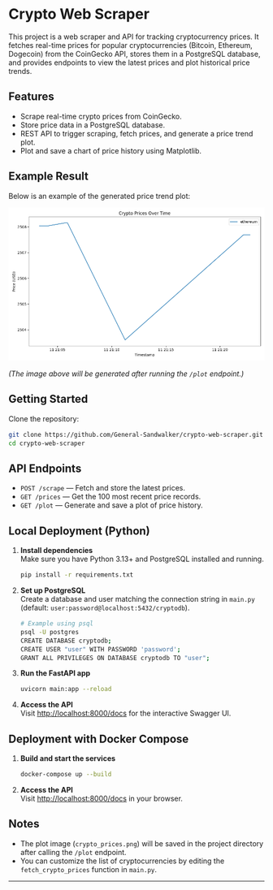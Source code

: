 # Crypto Web Scraper

This project is a web scraper and API for tracking cryptocurrency prices. It fetches real-time prices for popular cryptocurrencies (Bitcoin, Ethereum, Dogecoin) from the CoinGecko API, stores them in a PostgreSQL database, and provides endpoints to view the latest prices and plot historical price trends.

## Features

- Scrape real-time crypto prices from CoinGecko.
- Store price data in a PostgreSQL database.
- REST API to trigger scraping, fetch prices, and generate a price trend plot.
- Plot and save a chart of price history using Matplotlib.

## Example Result

Below is an example of the generated price trend plot:

![Crypto Prices Example](crypto_prices.png)

*(The image above will be generated after running the `/plot` endpoint.)*

## Getting Started

Clone the repository:

```sh
git clone https://github.com/General-Sandwalker/crypto-web-scraper.git
cd crypto-web-scraper
```

## API Endpoints

- `POST /scrape` — Fetch and store the latest prices.
- `GET /prices` — Get the 100 most recent price records.
- `GET /plot` — Generate and save a plot of price history.

## Local Deployment (Python)

1. **Install dependencies**  
    Make sure you have Python 3.13+ and PostgreSQL installed and running.

    ```sh
    pip install -r requirements.txt
    ```

2. **Set up PostgreSQL**  
    Create a database and user matching the connection string in `main.py` (default: `user:password@localhost:5432/cryptodb`).

    ```sh
    # Example using psql
    psql -U postgres
    CREATE DATABASE cryptodb;
    CREATE USER "user" WITH PASSWORD 'password';
    GRANT ALL PRIVILEGES ON DATABASE cryptodb TO "user";
    ```

3. **Run the FastAPI app**

    ```sh
    uvicorn main:app --reload
    ```

4. **Access the API**  
    Visit [http://localhost:8000/docs](http://localhost:8000/docs) for the interactive Swagger UI.

## Deployment with Docker Compose

1. **Build and start the services**

    ```sh
    docker-compose up --build
    ```

2. **Access the API**  
    Visit [http://localhost:8000/docs](http://localhost:8000/docs) in your browser.

## Notes

- The plot image (`crypto_prices.png`) will be saved in the project directory after calling the `/plot` endpoint.
- You can customize the list of cryptocurrencies by editing the `fetch_crypto_prices` function in `main.py`.

---
